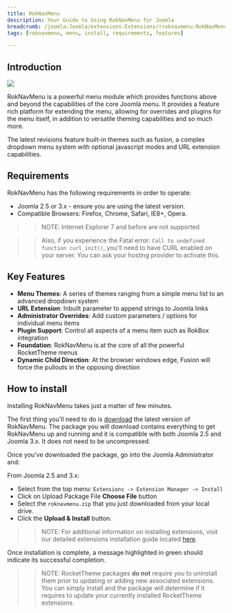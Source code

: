 ```yaml
---
title: RokNavMenu
description: Your Guide to Using RokNavMenu for Joomla
breadcrumb: /joomla:Joomla/extensions:Extensions/!roknavmenu:RokNavMenu
tags: [roknavmenu, menu, install, requirements, features]

---
```


Introduction
-----

![][extension]

RokNavMenu is a powerful menu module which provides functions above and beyond the capabilities of the core Joomla menu. It provides a feature rich platform for extending the menu, allowing for overrides and plugins for the menu itself, in addition to versatile theming capabilities and so much more.

The latest revisions feature built-in themes such as fusion, a complex dropdown menu system with optional javascript modes and URL extension capabilities.

Requirements
------------

RokNavMenu has the following requirements in order to operate:

* Joomla 2.5 or 3.x - ensure you are using the latest version.
* Compatible Browsers: Firefox, Chrome, Safari, IE8+, Opera.

>> NOTE: Internet Explorer 7 and before are not supported

>> Also, if you experience the Fatal error: `Call to undefined function curl_init()`, you'll need to have CURL enabled on your server. You can ask your hosting provider to activate this.

Key Features
------------

* **Menu Themes**: A series of themes ranging from a simple menu list to an advanced dropdown system
* **URL Extension**: Inbuilt parameter to append strings to Joomla links
* **Administrator Overrides**: Add custom parameters / options for individual menu items
* **Plugin Support**: Control all aspects of a menu item such as RokBox integration
* **Foundation**: RokNavMenu is at the core of all the powerful RocketTheme menus
* **Dynamic Child Direction**: At the browser windows edge, Fusion will force the pullouts in the opposing direction

How to install
--------------

Installing RokNavMenu takes just a matter of few minutes.

The first thing you’ll need to do is [download][download] the latest version of RokNavMenu. The package you will download contains everything to get RokNavMenu up and running and it is compatible with both Joomla 2.5 and Joomla 3.x. It does not need to be uncompressed. 

Once you've downloaded the package, go into the Joomla Administrator and:

From Joomla 2.5 and 3.x:

* Select from the top menu: `Extensions -> Extension Manager -> Install`
* Click on Upload Package File **Choose File** button
* Select the `roknavmenu.zip` that you just downloaded from your local drive.
* Click the **Upload & Install** button.

>> NOTE: For additional information on installing extensions, visit our detailed extensions installation guide located [here][install].

Once installation is complete, a message highlighted in green should indicate its successful completion.

>> NOTE: RocketTheme packages **do not** require you to uninstall them prior to updating or adding new associated extensions. You can simply install and the package will determine if it requires to update your currently installed RocketTheme extensions.

[download]: http://www.rockettheme.com/extensions-downloads/free/1048-roknavmenu
[install]: ../../platform/extensions.md#how-to-install-an-extension
[extension]: assets/roknavmenu.jpeg
[details]: assets/RokNavMenu_details.jpeg
